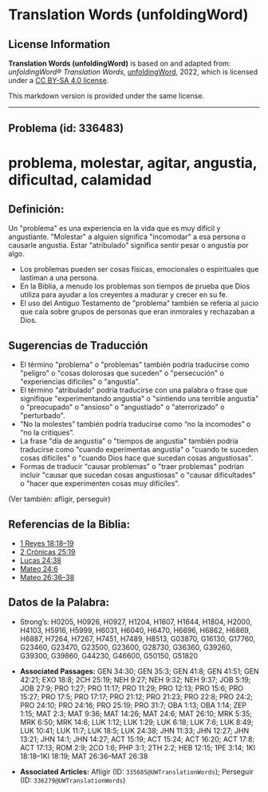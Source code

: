 # Translation Words (unfoldingWord)

## License Information

**Translation Words (unfoldingWord)** is based on and adapted from: _unfoldingWord® Translation Words_, [unfoldingWord](https://unfoldingword.org/utw), 2022, which is licensed under a [CC BY-SA 4.0 license](https://creativecommons.org/licenses/by-sa/4.0/legalcode.en).

This markdown version is provided under the same license.



--------------------------------

## Problema (id: 336483)

problema, molestar, agitar, angustia, dificultad, calamidad
===========================================================

Definición:
-----------

Un "problema" es una experiencia en la vida que es muy difícil y angustiante. "Molestar" a alguien significa "incomodar" a esa persona o causarle angustia. Estar "atribulado" significa sentir pesar o angustia por algo.

* Los problemas pueden ser cosas físicas, emocionales o espirituales que lastiman a una persona.
* En la Biblia, a menudo los problemas son tiempos de prueba que Dios utiliza para ayudar a los creyentes a madurar y crecer en su fe.
* El uso del Antiguo Testamento de "problema" también se refería al juicio que caía sobre grupos de personas que eran inmorales y rechazaban a Dios.

Sugerencias de Traducción
-------------------------

* El término "problema" o "problemas" también podría traducirse como "peligro" o "cosas dolorosas que suceden" o "persecución" o "experiencias difíciles" o "angustia".
* El término "atribulado" podría traducirse con una palabra o frase que signifique "experimentando angustia" o "sintiendo una terrible angustia" o "preocupado" o "ansioso" o "angustiado" o "aterrorizado" o "perturbado".
* “No la molestes” también podría traducirse como “no la incomodes” o “no la critiques”.
* La frase "día de angustia" o "tiempos de angustia" también podría traducirse como "cuando experimentas angustia" o "cuando te suceden cosas difíciles" o "cuando Dios hace que sucedan cosas angustiosas".
* Formas de traducir "causar problemas" o "traer problemas" podrían incluir "causar que sucedan cosas angustiosas" o "causar dificultades" o "hacer que experimenten cosas muy difíciles".

(Ver también: afligir, perseguir)

Referencias de la Biblia:
-------------------------

* [1 Reyes 18:18–19](https://ref.ly/1Kgs18:18-1Kgs18:19)
* [2 Crónicas 25:19](https://ref.ly/2Chr25:19)
* [Lucas 24:38](https://ref.ly/Luke24:38)
* [Mateo 24:6](https://ref.ly/Matt24:6)
* [Mateo 26:36–38](https://ref.ly/Matt26:36-Matt26:38)

Datos de la Palabra:
--------------------

* Strong’s: H0205, H0926, H0927, H1204, H1607, H1644, H1804, H2000, H4103, H5916, H5999, H6031, H6040, H6470, H6696, H6862, H6869, H6887, H7264, H7267, H7451, H7489, H8513, G03870, G16130, G17760, G23460, G23470, G23500, G23600, G28730, G36360, G39260, G39300, G39860, G44230, G46600, G50150, G51820

* **Associated Passages:** GEN 34:30; GEN 35:3; GEN 41:8; GEN 41:51; GEN 42:21; EXO 18:8; 2CH 25:19; NEH 9:27; NEH 9:32; NEH 9:37; JOB 5:19; JOB 27:9; PRO 1:27; PRO 11:17; PRO 11:29; PRO 12:13; PRO 15:6; PRO 15:27; PRO 17:5; PRO 17:17; PRO 21:12; PRO 21:23; PRO 22:8; PRO 24:2; PRO 24:10; PRO 24:16; PRO 25:19; PRO 31:7; OBA 1:13; OBA 1:14; ZEP 1:15; MAT 2:3; MAT 9:36; MAT 14:26; MAT 24:6; MAT 26:10; MRK 5:35; MRK 6:50; MRK 14:6; LUK 1:12; LUK 1:29; LUK 6:18; LUK 7:6; LUK 8:49; LUK 10:41; LUK 11:7; LUK 18:5; LUK 24:38; JHN 11:33; JHN 12:27; JHN 13:21; JHN 14:1; JHN 14:27; ACT 15:19; ACT 15:24; ACT 16:20; ACT 17:8; ACT 17:13; ROM 2:9; 2CO 1:6; PHP 3:1; 2TH 2:2; HEB 12:15; 1PE 3:14; 1KI 18:18–1KI 18:19; MAT 26:36–MAT 26:38
* **Associated Articles:** Afligir (ID: `335685@UWTranslationWords`); Perseguir (ID: `336279@UWTranslationWords`)

